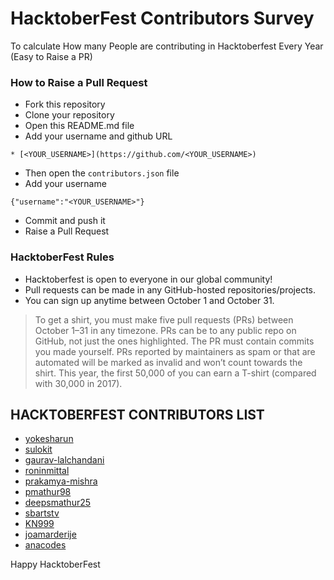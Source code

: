 # HacktoberFest Contributors Survey
To calculate How many People are contributing in Hacktoberfest Every Year (Easy to Raise a PR)

### How to Raise a Pull Request

* Fork this repository
* Clone your repository
* Open this README.md file
* Add your username and github URL
```
* [<YOUR_USERNAME>](https://github.com/<YOUR_USERNAME>)
```
* Then open the `contributors.json` file
* Add your username
```
{"username":"<YOUR_USERNAME>"}
```
* Commit and push it
* Raise a Pull Request

### HacktoberFest Rules

* Hacktoberfest is open to everyone in our global community!
* Pull requests can be made in any GitHub-hosted repositories/projects.
* You can sign up anytime between October 1 and October 31.
> To get a shirt, you must make five pull requests (PRs) between October 1–31 in any timezone. PRs can be to any public repo on GitHub, not just the ones highlighted. The PR must contain commits you made yourself. PRs reported by maintainers as spam or that are automated will be marked as invalid and won’t count towards the shirt. This year, the first 50,000 of you can earn a T-shirt (compared with 30,000 in 2017).

## HACKTOBERFEST CONTRIBUTORS LIST

* [yokesharun](https://github.com/yokesharun)
* [sulokit](https://github.com/sulokit)
* [gaurav-lalchandani](https://github.com/gaurav-lalchandani)
* [roninmittal](https://github.com/roninmittal)
* [prakamya-mishra](https://github.com/prakamya-mishra)
* [pmathur98](https://github.com/pmathur98)
* [deepsmathur25](https://github.com/deepsmathur25)
* [sbartstv](https://github.com/sbartstv)
* [KN999](https://github.com/KN999)
* [joamarderije](https://github.com/joamarderije)
* [anacodes](https://github.com/anacodes)

Happy HacktoberFest
